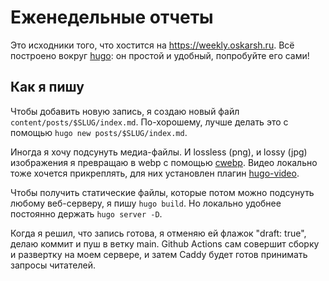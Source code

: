 # Еженедельные отчеты

Это исходники того, что хостится на https://weekly.oskarsh.ru. Всё построено
вокруг [hugo](https://gohugo.io/): он простой и удобный, попробуйте его сами!

## Как я пишу

Чтобы добавить новую запись, я создаю новый файл
`content/posts/$SLUG/index.md`. По-хорошему, лучше делать это с помощью `hugo
new posts/$SLUG/index.md`.

Иногда я хочу подсунуть медиа-файлы. И lossless (png), и lossy (jpg)
изображения я превращаю в webp с помощью
[cwebp](https://developers.google.com/speed/webp/). Видео локально тоже хочется
прикреплять, для них установлен плагин
[hugo-video](https://github.com/martignoni/hugo-video).

Чтобы получить статические файлы, которые потом можно подсунуть любому
веб-серверу, я пишу `hugo build`. Но локально удобнее постоянно держать `hugo
server -D`.

Когда я решил, что запись готова, я отменяю ей флажок "draft: true", делаю
коммит и пуш в ветку main. Github Actions сам совершит сборку и развертку на
моем сервере, и затем Caddy будет готов принимать запросы читателей.
